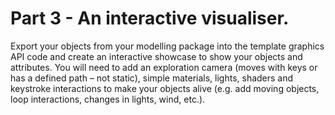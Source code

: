# Part 3 - An interactive visualiser. 
Export your objects from your modelling package into the template graphics API code and create an interactive showcase to show your objects and attributes. You will need to add an exploration camera (moves with keys or has a defined path – not static), simple materials, lights, shaders and keystroke interactions to make your objects alive (e.g. add moving objects, loop interactions, changes
in lights, wind, etc.).
